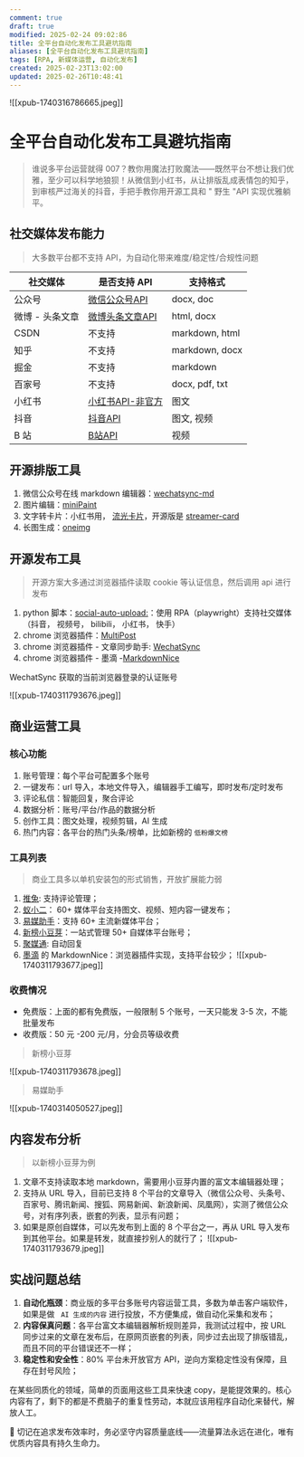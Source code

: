 ```yaml
---
comment: true
draft: true
modified: 2025-02-24 09:02:86
title: 全平台自动化发布工具避坑指南
aliases: [全平台自动化发布工具避坑指南]
tags: [RPA, 新媒体运营, 自动化发布]
created: 2025-02-23T13:02:00
updated: 2025-02-26T10:48:41
---
```


![[xpub-1740316786665.jpeg]]

# 全平台自动化发布工具避坑指南

> 谁说多平台运营就得 007？教你用魔法打败魔法——既然平台不想让我们优雅，至少可以科学地狼狈！从微信到小红书，从让排版乱成表情包的知乎，到审核严过海关的抖音，手把手教你用开源工具和 " 野生 "API 实现优雅躺平。

## 社交媒体发布能力

> 大多数平台都不支持 API，为自动化带来难度/稳定性/合规性问题

| 社交媒体      | 是否支持 API                                                                                                             | 支持格式           |
| --------- | -------------------------------------------------------------------------------------------------------------------- | -------------- |
| 公众号       | [微信公众号API](https://developers.weixin.qq.com/doc/offiaccount/Publish/Publish.html)                                    | docx, doc      |
| 微博 - 头条文章 | [微博头条文章API](https://open.weibo.com/wiki/Toutiao/api)                                                                 | html, docx     |
| CSDN      | 不支持                                                                                                                  | markdown, html |
| 知乎        | 不支持                                                                                                                  | markdown, docx |
| 掘金        | 不支持                                                                                                                  | markdown       |
| 百家号       | 不支持                                                                                                                  | docx, pdf, txt |
| 小红书       | [小红书API-非官方](https://github.com/ReaJason/xhs)                                                                        | 图文             |
| 抖音        | [抖音API](https://developer.open-douyin.com/docs/resource/zh-CN/dop/develop/sdk/web-app/h5/share-to-h5)                | 图文, 视频         |
| B 站       | [B站API](https://open.bilibili.com/doc/4/0c532c6a-e6fb-0aff-8021-905ae2409095#h1-u6587u4EF6u4E0Au4F20u9884u5904u7406) | 视频             |

## 开源排版工具

1. 微信公众号在线 markdown 编辑器：[wechatsync-md](https://www.wechatsync.com/md)
2. 图片编辑：[miniPaint](https://viliusle.github.io/miniPaint)
3. 文字转卡片：小红书用， [流光卡片](https://fireflycard.shushiai.com/zh)，开源版是 [streamer-card](https://github.com/ygh3279799773/streamer-card)
4. 长图生成：[oneimg](https://github.com/byodian/oneimg)

## 开源发布工具

> 开源方案大多通过浏览器插件读取 cookie 等认证信息，然后调用 api 进行发布

1. python 脚本：[social-auto-upload:](https://github.com/dreammis/social-auto-upload)：使用 RPA（playwright）支持社交媒体（抖音， 视频号， bilibili， 小红书， 快手）
2. chrome 浏览器插件：[MultiPost](https://www.multipostdigital.com)
3. chrome 浏览器插件 - 文章同步助手: [WechatSync](https://github.com/wechatsync/Wechatsync)
4. chrome 浏览器插件 - 墨滴 -[MarkdownNice](https://product.mdnice.com)

WechatSync 获取的当前浏览器登录的认证账号

![[xpub-1740311793676.jpeg]]

## 商业运营工具

### 核心功能

1. 账号管理：每个平台可配置多个账号
2. 一键发布：url 导入，本地文件导入，编辑器手工编写，即时发布/定时发布
3. 评论私信：智能回复，聚合评论
4. 数据分析：账号/平台/作品的数据分析
5. 创作工具：图文处理，视频剪辑，AI 生成
6. 热门内容：各平台的热门头条/榜单，比如新榜的 `低粉爆文榜`

### 工具列表

> 商业工具多以单机安装包的形式销售，开放扩展能力弱

1. [推兔](https://tuitool.cn/): 支持评论管理；
2. [蚁小二](https://www.yixiaoer.cn/)： 60+ 媒体平台支持图文、视频、短内容一键发布；
3. [易媒助手](https://yimeizhushou.com/vip.html)：支持 60+ 主流新媒体平台；
4. [新榜小豆芽](https://d.newrank.cn/)：一站式管理 50+ 自媒体平台账号；
5. [聚媒通](https://jumeitong.sizhensoft.cn/p/price.html): 自动回复
6. [墨滴](https://product.mdnice.com/) 的 MarkdownNice：浏览器插件实现，支持平台较少；
![[xpub-1740311793677.jpeg]]

### 收费情况

* 免费版：上面的都有免费版，一般限制 5 个账号，一天只能发 3-5 次，不能批量发布
* 收费版：50 元 -200 元/月，分会员等级收费

> 新榜小豆芽

![[xpub-1740311793678.jpeg]]

> 易媒助手

![[xpub-1740314050527.jpeg]]

## 内容发布分析

> 以新榜小豆芽为例

1. 文章不支持读取本地 markdown，需要用小豆芽内置的富文本编辑器处理；
2. 支持从 URL 导入，目前已支持 8 个平台的文章导入（微信公众号、头条号、百家号、腾讯新闻、搜狐、网易新闻、新浪新闻、凤凰网），实测了微信公众号，对有序列表，嵌套的列表，显示有问题；
3. 如果是原创自媒体，可以先发布到上面的 8 个平台之一，再从 URL 导入发布到其他平台。如果是转发，就直接抄别人的就行了；
![[xpub-1740311793679.jpeg]]

## 实战问题总结

1. **自动化瓶颈**：商业版的多平台多账号内容运营工具，多数为单击客户端软件，如果是做 ` AI 生成的内容` 进行投放，不方便集成，做自动化采集和发布；
2. **内容保真问题**：各平台富文本编辑器解析规则差异，我测试过程中，按 URL 同步过来的文章在发布后，在原网页嵌套的列表，同步过去出现了排版错乱，而且不同的平台错误还不一样；
3. **稳定性和安全性**：80% 平台未开放官方 API，逆向方案稳定性没有保障，且存在封号风险；

在某些同质化的领域，简单的页面用这些工具来快速 copy，是能提效果的。核心内容有了，剩下的都是不费脑子的重复性劳动，本就应该用程序自动化来替代，解放人工。

📌 切记在追求发布效率时，务必坚守内容质量底线——流量算法永远在进化，唯有优质内容具有持久生命力。
